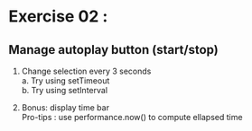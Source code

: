 # Exercise 02 :

## Manage autoplay button (start/stop)

1. Change selection every 3 seconds  
   a. Try using setTimeout  
   b. Try using setInterval

2. Bonus: display time bar  
   Pro-tips : use performance.now() to compute ellapsed time
